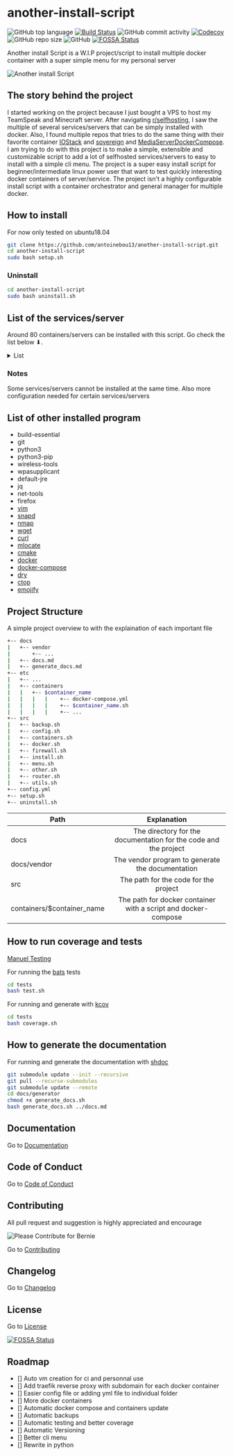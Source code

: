 # another-install-script

![GitHub top language](https://img.shields.io/github/languages/top/antoinebou13/another-install-script)
[![Build Status](https://travis-ci.com/antoinebou13/another-install-script.svg?token=MUq69udyyqAR24bsXgRq&branch=master)](https://travis-ci.com/antoinebou13/another-install-script)
![GitHub commit activity](https://img.shields.io/github/commit-activity/m/antoinebou13/another-install-script)
[![Codecov](https://codecov.io/gh/antoinebou13/another-install-script/branch/master/graph/badge.svg?token=FcTtxpEGhF)](https://codecov.io/gh/antoinebou13/another-install-script)
![GitHub repo size](https://img.shields.io/github/repo-size/antoinebou13/another-install-script)
![GitHub](https://img.shields.io/github/license/antoinebou13/another-install-script)
[![FOSSA Status](https://app.fossa.io/api/projects/git%2Bgithub.com%2Fantoinebou13%2Fanother-install-script.svg?type=shield)](https://app.fossa.io/projects/git%2Bgithub.com%2Fantoinebou13%2Fanother-install-script?ref=badge_shield)

Another install Script is a W.I.P project/script to install multiple docker container with a super simple menu for my personal server

![Another install Script](docs/images/another-install-script.png)

## The story behind the project

I started working on the project because I just bought a VPS to host my TeamSpeak and Minecraft server.
After navigating [r/selfhosting](https://www.reddit.com/r/selfhosted), I saw the multiple of several services/servers that can be simply installed with docker. Also, I found multiple repos that tries to do the same thing with their favorite container [IOStack](https://github.com/gcgarner/IOTstack) and [sovereign](https://github.com/sovereign/sovereign) and [MediaServerDockerCompose](https://github.com/vaeyo/MediaServer-DockerComposeFiles). I am trying to do with this project is to make a simple, extensible and customizable script to add a lot of selfhosted services/servers to easy to install with a simple cli menu. The project is a super easy install script for beginner/intermediate linux power user that want to test quickly interesting docker containers of server/service. The project isn't a highly configurable install script with a container orchestrator and general manager for multiple docker.

## How to install

For now only tested on ubuntu18.04

```bash
git clone https://github.com/antoinebou13/another-install-script.git
cd another-install-script
sudo bash setup.sh
```

### Uninstall

```bash
cd another-install-script
sudo bash uninstall.sh
```

## List of the services/server

Around 80 containers/servers can be installed with this script.
Go check the list below ⬇.

<details>
<summary>List</summary>
<br>
Go to the <a href="https://drive.google.com/file/d/1s2Il9qeJdZj-NYnzfveIW-HfnRhwkce-/view?usp=sharing">Google Sheet</a>
</details>

### Notes

Some services/servers cannot be installed at the same time. Also more configuration needed for certain services/servers

## List of other installed program

- build-essential
- git
- python3
- python3-pip
- wireless-tools
- wpasupplicant
- default-jre
- jq
- net-tools
- firefox
- [vim](https://www.vim.org/)
- [snapd](https://snapcraft.io/)
- [nmap](https://nmap.org/)
- [wget](https://www.gnu.org/software/wget/)
- [curl](https://github.com/curl/curl)
- [mlocate](https://wiki.archlinux.org/index.php/Mlocate)
- [cmake](https://cmake.org/)
- [docker](https://www.docker.com/)
- [docker-compose](https://docs.docker.com/compose/)
- [dry](https://github.com/moncho/dry)
- [ctop](https://github.com/bcicen/ctop)
- [emojify](https://github.com/mrowa44/emojify)

## Project Structure

A simple project overview to with the explaination of each important file

```bash
+-- docs
|   +-- vendor
|       +-- ...
|   +-- docs.md
|   +-- generate_docs.md
+-- etc
|   +-- ...
|   +-- containers
|   |   +-- $container_name
|   |   |   |    +-- docker-compose.yml
|   |   |   |    +-- $container_name.sh
|   |   |   |    +-- ...
+-- src
|   +-- backup.sh
|   +-- config.sh
|   +-- containers.sh
|   +-- docker.sh
|   +-- firewall.sh
|   +-- install.sh
|   +-- menu.sh
|   +-- other.sh
|   +-- router.sh
|   +-- utils.sh
+-- config.yml
+-- setup.sh
+-- uninstall.sh
```

| Path                            |                           Explanation                            |
| ------------------------------- | :--------------------------------------------------------------: |
| docs                            | The directory for the documentation for the code and the project |
| docs/vendor                     |         The vendor program to generate the documentation         |
| src                             |              The path for the code for the project               |
| containers/$container_name      |  The path for docker container with a script and docker-compose  |

## How to run coverage and tests

[Manuel Testing](docs/TESTING.md)

For running the [bats](https://github.com/bats-core/bats-core) tests

```bash
cd tests
bash test.sh
```

For running and generate with [kcov](https://github.com/SimonKagstrom/kcov)

```bash
cd tests
bash coverage.sh
```

## How to generate the documentation

For running and generate the documentation with [shdoc](https://github.com/reconquest/shdoc)

```bash
git submodule update --init --recursive
git pull --recurse-submodules
git submodule update --remote
cd docs/generator
chmod +x generate_docs.sh
bash generate_docs.sh ../docs.md
```

## Documentation

Go to [Documentation](docs/docs.md)

## Code of Conduct

Go to [Code of Conduct](.github/CODE_OF_CONDUCT.md)

## Contributing

All pull request and suggestion is highly appreciated and encourage

![Please Contribute for Bernie](docs/images/contribution.png)

Go to [Contributing](.github/CONTRIBUTING.md)

## Changelog

Go to [Changelog](docs/CHANGELOG.md)

## License

Go to [License](.github/LICENSE)


[![FOSSA Status](https://app.fossa.io/api/projects/git%2Bgithub.com%2Fantoinebou13%2Fanother-install-script.svg?type=large)](https://app.fossa.io/projects/git%2Bgithub.com%2Fantoinebou13%2Fanother-install-script?ref=badge_large)

## Roadmap

- [] Auto vm creation for ci and personnal use
- [] Add traefik reverse proxy with subdomain for each docker container
- [] Easier config file or adding yml file to individual folder
- [] More docker containers
- [] Automatic docker compose and containers update
- [] Automatic backups
- [] Automatic testing and better coverage
- [] Automatic Versioning
- [] Better cli menu
- [] Rewrite in python